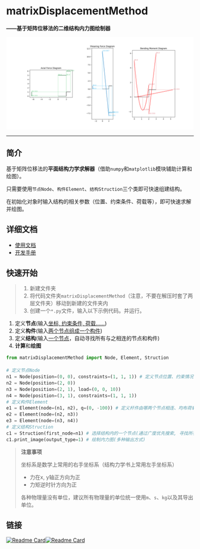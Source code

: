 # matrixDisplacementMethod

**——基于矩阵位移法的二维结构内力图绘制器**

![image-20220515190240478](docs/assets/image-20220515190240478.png)

---

## 简介

基于矩阵位移法的**平面结构力学求解器**（借助`numpy`和`matplotlib`模块辅助计算和绘图）。

只需要使用`节点Node`、`构件Element`、`结构Struction`三个类即可快速组建结构。

在初始化对象时输入结构的相关参数（位置、约束条件、荷载等），即可快速求解并绘图。

## 详细文档
* [使用文档](docs/使用文档.md)
* [开发手册](docs/开发手册.md)

## 快速开始

> 1. 新建文件夹
> 2. 将代码文件夹`matrixDisplacementMethod`（注意，不要在解压时套了两层文件夹）移动到新建的文件夹内
> 3. 创建一个`*.py`文件，输入以下示例代码。并运行。

1. 定义**节点**(输入<u>坐标, 约束条件, 荷载......</u>)
2. 定义**构件**(输入<u>两个节点组成一个构件</u>)
3. 定义**结构**(输入<u>一个节点</u>，自动寻找所有与之相连的节点和构件)
4. **计算**和**绘图**

```python
from matrixDisplacementMethod import Node, Element, Struction

# 定义节点Node
n1 = Node(position=(0, 0), constraints=(1, 1, 1)) # 定义节点位置、约束情况(x,y,转角)、荷载(见n3节点)
n2 = Node(position=(2, 0))
n3 = Node(position=(2, 1), load=(0, 0, 10))
n4 = Node(position=(3, 1), constraints=(1, 1, 1))
# 定义构件Element
e1 = Element(node=(n1, n2), q=(0, -100)) # 定义杆件由哪两个节点相连、均布荷载的方向与大小(皆使用笛卡尔坐标系)
e2 = Element(node=(n2, n3))
e3 = Element(node=(n3, n4))
# 定义结构Struction
c1 = Struction(first_node=n1) # 选择结构内的一个节点(通过广度优先搜索, 寻找所有相连节点, 建立整个结构)
c1.print_image(output_type=1) # 绘制内力图(多种输出方式)
```

> **注意事项**
>
> 坐标系是数学上常用的右手坐标系（结构力学书上常用左手坐标系）
>
> * 力在x, y轴正方向为正
> * 力矩逆时针方向为正
>
> 各种物理量没有单位，建议所有物理量的单位统一使用`m`、`s`、`kg`以及其导出单位。

## 链接

[<img src="https://github-readme-stats.vercel.app/api?username=IceTiki&show_icons=true" alt="Readme Card"/>](https://github.com/IceTiki)[<img src="https://github-readme-stats.vercel.app/api/pin/?username=IceTiki&repo=matrixDisplacementMethod" alt="Readme Card"/>](https://github.com/IceTiki/matrixDisplacementMethod)
